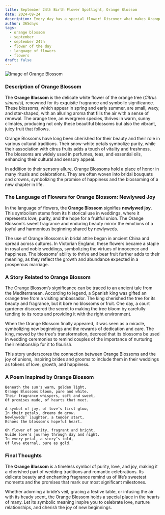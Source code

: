 ```yaml
---
title: September 24th Birth Flower Spotlight, Orange Blossom
date: 2024-09-24
description: Every day has a special flower! Discover what makes Orange Blossom unique as today’s birth flower and its symbolic meaning.
author: 365days
tags:
  - orange blossom
  - september
  - september 24th
  - flower of the day
  - language of flowers
  - flowers
draft: false
---
```


![Image of Orange Blossom](https://cdn.pixabay.com/photo/2020/04/03/16/23/Orange-blossom-4999435_640.jpg#center)


### Description of Orange Blossom

The **Orange Blossom** is the delicate white flower of the orange tree (_Citrus sinensis_), renowned for its exquisite fragrance and symbolic significance. These blossoms, which appear in spring and early summer, are small, waxy, and star-shaped, with an alluring aroma that fills the air with a sense of renewal. The orange tree, an evergreen species, thrives in warm, sunny climates, producing not only these beautiful blossoms but also the vibrant, juicy fruit that follows.

Orange Blossoms have long been cherished for their beauty and their role in various cultural traditions. Their snow-white petals symbolize purity, while their association with citrus fruits adds a touch of vitality and freshness. The blossoms are widely used in perfumes, teas, and essential oils, enhancing their cultural and sensory appeal.

In addition to their sensory allure, Orange Blossoms hold a place of honor in many rituals and celebrations. They are often woven into bridal bouquets and crowns, symbolizing the promise of happiness and the blossoming of a new chapter in life.

### The Language of Flowers for Orange Blossom: Newlywed Joy

In the language of flowers, the **Orange Blossom** signifies **newlywed joy**. This symbolism stems from its historical use in weddings, where it represents love, purity, and the hope for a fruitful union. The Orange Blossom’s sweet fragrance and enduring beauty mirror the emotions of a joyful and harmonious beginning shared by newlyweds.

The use of Orange Blossoms in bridal attire began in ancient China and spread across cultures. In Victorian England, these flowers became a staple in royal and noble weddings, symbolizing the virtues of innocence and happiness. The blossoms' ability to thrive and bear fruit further adds to their meaning, as they reflect the growth and abundance expected in a prosperous marriage.

### A Story Related to Orange Blossom

The Orange Blossom’s significance can be traced to an ancient tale from the Mediterranean. According to legend, a Spanish king was gifted an orange tree from a visiting ambassador. The king cherished the tree for its beauty and fragrance, but it bore no blossoms or fruit. One day, a court gardener discovered the secret to making the tree bloom by carefully tending to its roots and providing it with the right environment.

When the Orange Blossom finally appeared, it was seen as a miracle, symbolizing new beginnings and the rewards of dedication and care. The king, moved by the tree's transformation, decreed that its blossoms be used in wedding ceremonies to remind couples of the importance of nurturing their relationship for it to flourish.

This story underscores the connection between Orange Blossoms and the joy of unions, inspiring brides and grooms to include them in their weddings as tokens of love, growth, and happiness.

### A Poem Inspired by Orange Blossom

```
Beneath the sun's warm, golden light,  
Orange Blossoms bloom, pure and white.  
Their fragrance whispers, soft and sweet,  
Of promises made, of hearts that meet.  

A symbol of joy, of love's first glow,  
In their petals, dreams do grow.  
Newlyweds’ laughter, a tender start,  
Echoes the blossom's hopeful heart.  

Oh flower of purity, fragrant and bright,  
Guide love's journey through day and night.  
In every petal, a story’s told,  
Of love eternal, pure as gold.  
```

### Final Thoughts

The **Orange Blossom** is a timeless symbol of purity, love, and joy, making it a cherished part of wedding traditions and romantic celebrations. Its delicate beauty and enchanting fragrance remind us of life’s sweetest moments and the promises that mark our most significant milestones.

Whether adorning a bride’s veil, gracing a festive table, or infusing the air with its heady scent, the Orange Blossom holds a special place in the hearts of many. Let its symbolic meaning inspire you to celebrate love, nurture relationships, and cherish the joy of new beginnings.

